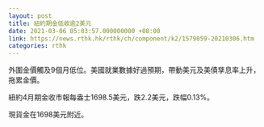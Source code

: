 ```yaml
---
layout: post
title: 紐約期金低收逾2美元
date: 2021-03-06 05:03:57.000000000 +08:00
link: https://news.rthk.hk/rthk/ch/component/k2/1579059-20210306.htm
categories: rthk
---
```


外圍金價觸及9個月低位。美國就業數據好過預期，帶動美元及美債孳息率上升，拖累金價。

紐約4月期金收市報每盎士1698.5美元，跌2.2美元，跌幅0.13%。

現貨金在1698美元附近。
